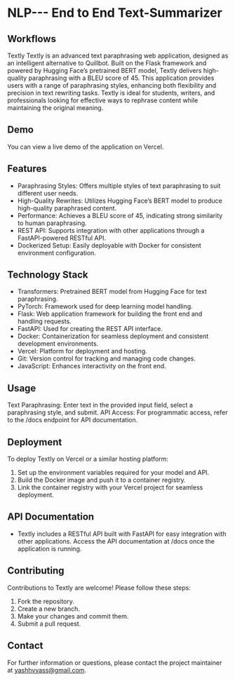 # NLP--- End to End Text-Summarizer

## Workflows

Textly
Textly is an advanced text paraphrasing web application, designed as an intelligent alternative to Quillbot. Built on the Flask framework and powered by Hugging Face’s pretrained BERT model, Textly delivers high-quality paraphrasing with a BLEU score of 45. This application provides users with a range of paraphrasing styles, enhancing both flexibility and precision in text rewriting tasks. Textly is ideal for students, writers, and professionals looking for effective ways to rephrase content while maintaining the original meaning.

## Demo
You can view a live demo of the application on Vercel.

## Features
- Paraphrasing Styles: Offers multiple styles of text paraphrasing to suit different user needs.
- High-Quality Rewrites: Utilizes Hugging Face’s BERT model to produce high-quality paraphrased content.
- Performance: Achieves a BLEU score of 45, indicating strong similarity to human paraphrasing.
- REST API: Supports integration with other applications through a FastAPI-powered RESTful API.
- Dockerized Setup: Easily deployable with Docker for consistent environment configuration.

## Technology Stack
- Transformers: Pretrained BERT model from Hugging Face for text paraphrasing.
- PyTorch: Framework used for deep learning model handling.
- Flask: Web application framework for building the front end and handling requests.
- FastAPI: Used for creating the REST API interface.
- Docker: Containerization for seamless deployment and consistent development environments.
- Vercel: Platform for deployment and hosting.
- Git: Version control for tracking and managing code changes.
- JavaScript: Enhances interactivity on the front end.

## Usage
Text Paraphrasing: Enter text in the provided input field, select a paraphrasing style, and submit.
API Access: For programmatic access, refer to the /docs endpoint for API documentation.

## Deployment
To deploy Textly on Vercel or a similar hosting platform:

1. Set up the environment variables required for your model and API.
2. Build the Docker image and push it to a container registry.
3. Link the container registry with your Vercel project for seamless deployment.

## API Documentation
- Textly includes a RESTful API built with FastAPI for easy integration with other applications. Access the API documentation at /docs once the application is running.

## Contributing
Contributions to Textly are welcome! Please follow these steps:

1. Fork the repository.
2. Create a new branch.
3. Make your changes and commit them.
4. Submit a pull request.

## Contact
For further information or questions, please contact the project maintainer at yashhvyass@gmail.com.
